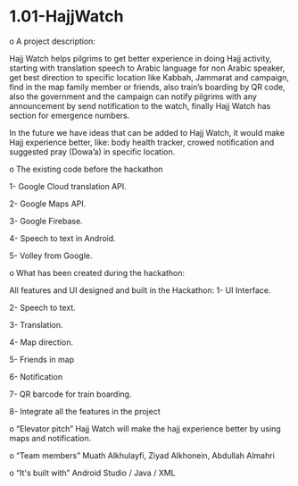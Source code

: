 # 1.01-HajjWatch

o   A project description:

Hajj Watch helps pilgrims to get better experience in doing Hajj activity, starting with translation speech to Arabic language for non Arabic speaker, get best direction to specific location like Kabbah, Jammarat and campaign, find in the map family member or friends, also train’s boarding by QR code, also the government and the campaign can notify pilgrims with any announcement by send notification to the watch, finally Hajj Watch has section for emergence numbers.

In the future we have ideas that can be added to Hajj Watch, it would make Hajj experience better, like: body health tracker, crowed notification and suggested pray (Dowa’a) in specific location.

o   The existing code before the hackathon

  1-    Google Cloud translation API.

  2-    Google Maps API.

  3-    Google Firebase.

  4-    Speech to text in Android.
  
  5-    Volley from Google. 

o   What has been created during the hackathon:

All features and UI designed and built in the Hackathon:
  1-    UI Interface.

  2-    Speech to text.

  3-    Translation.

  4-    Map direction.

  5-    Friends in map

  6-    Notification

  7-    QR barcode for train boarding.

  8-    Integrate all the features in the project

o   “Elevator pitch”
  Hajj Watch will make the hajj experience better by using maps and notification.

o   “Team members”
  Muath Alkhulayfi, 
  Ziyad Alkhonein, 
  Abdullah Almahri
  
o   “It's built with”
  Android Studio / Java / XML
